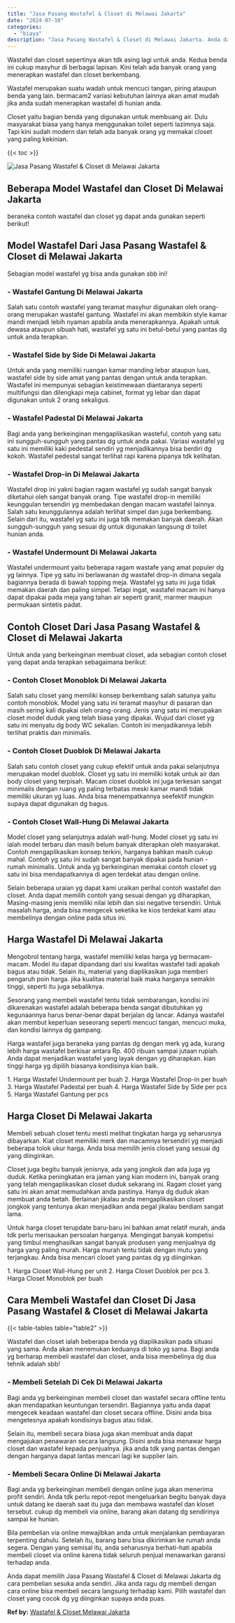 ```yaml
---
title: "Jasa Pasang Wastafel & Closet di Melawai Jakarta"
date: "2024-07-10"
categories: 
  - "biaya"
description: "Jasa Pasang Wastafel & Closet di Melawai Jakarta. Anda dapat memilih Jasa Pasang Wastafel & Closet di Melawai Jakarta dg cara pembelian sesuka anda sendiri...."
---
```


Wastafel dan closet sepertinya akan tdk asing lagi untuk anda. Kedua benda ini cukup masyhur di berbagai lapisan. Kini telah ada banyak orang yang menerapkan wastafel dan closet berkembang.

Wastafel merupakan suatu wadah untuk mencuci tangan, piring ataupun benda yang lain. bermacam2 variasi kebutuhan lainnya akan amat mudah jika anda sudah menerapkan wastafel di hunian anda.

Closet yaitu bagian benda yang digunakan untuk membuang air. Dulu masyarakat biasa yang hanya menggunakan toilet seperti lazimnya saja. Tapi kini sudah modern dan telah ada banyak orang yg memakai closet yang paling kekinian.

{{< toc >}}

![Jasa Pasang Wastafel & Closet di Melawai Jakarta](/images/wastafel-closet-murah14.png)

## Beberapa Model Wastafel dan Closet Di Melawai Jakarta

beraneka contoh wastafel dan closet yg dapat anda gunakan seperti berikut!

## Model Wastafel Dari Jasa Pasang Wastafel & Closet di Melawai Jakarta

Sebagian model wastafel yg bisa anda gunakan sbb ini!

### \- Wastafel Gantung Di Melawai Jakarta

Salah satu contoh wastafel yang teramat masyhur digunakan oleh orang-orang merupakan wastafel gantung. Wastafel ini akan membikin style kamar mandi menjadi lebih nyaman apabila anda menerapkannya. Apakah untuk dewasa ataupun sibuah hati, wastafel yg satu ini betul-betul yang pantas dg untuk anda terapkan.

### \- Wastafel Side by Side Di Melawai Jakarta

Untuk anda yang memiliki ruangan kamar manding lebar ataupun luas, wastafel side by side amat yang pantas dengan untuk anda terapkan. Wastafel ini mempunyai sebagian keistimewaan diantaranya seperti multifungsi dan dilengkapi meja cabinet, format yg lebar dan dapat digunakan untuk 2 orang sekaligus.

### \- Wastafel Padestal Di Melawai Jakarta

Bagi anda yang berkeinginan mengaplikasikan wasteful, contoh yang satu ini sungguh-sungguh yang pantas dg untuk anda pakai. Variasi wastafel yg satu ini memiliki kaki pedestal sendiri yg menjadikannya bisa berdiri dg kokoh. Wastafel pedestal sangat terlihat rapi karena pipanya tdk kelihatan.

### \- Wastafel Drop-in Di Melawai Jakarta

Wastafel drop ini yakni bagian ragam wastafel yg sudah sangat banyak diketahui oleh sangat banyak orang. Tipe wastafel drop-in memiliki keunggulan tersendiri yg membedakan dengan macam wastafel lainnya. Salah satu keunggulannya adalah terlihat simpel dan juga berkembang. Selain dari itu, wastafel yg satu ini juga tdk memakan banyak daerah. Akan sungguh-sungguh yang sesuai dg untuk digunakan langsung di toilet hunian anda.

### \- Wastafel Undermount Di Melawai Jakarta

Wastafel undermount yaitu beberapa ragam wastafe yang amat populer dg yg lainnya. Tipe yg satu ini berlawanan dg wastafel drop-in dimana segala bagiannya berada di bawah topping meja. Wastafel yg satu ini juga tidak memakan daerah dan paling simpel. Tetapi ingat, wastafel macam ini hanya dapat dipakai pada meja yang tahan air seperti granit, marmer maupun permukaan sintetis padat.

## Contoh Closet Dari Jasa Pasang Wastafel & Closet di Melawai Jakarta

Untuk anda yang berkeinginan membuat closet, ada sebagian contoh closet yang dapat anda terapkan sebagaimana berikut:

### \- Contoh Closet Monoblok Di Melawai Jakarta

Salah satu closet yang memiliki konsep berkembang salah satunya yaitu contoh monoblok. Model yang satu ini teramat masyhur di pasaran dan masih sering kali dipakai oleh orang-orang. Jenis yang satu ini merupakan closet model duduk yang telah biasa yang dipakai. Wujud dari closet yg satu ini menyatu dg body WC sekalian. Contoh ini menjadikannya lebih terlihat praktis dan minimalis.

### \- Contoh Closet Duoblok Di Melawai Jakarta

Salah satu contoh closet yang cukup efektif untuk anda pakai selanjutnya merupakan model duoblok. Closet yg satu ini memiliki kotak untuk air dan body closet yang terpisah. Macam closet duoblok ini juga terkesan sangat minimalis dengan ruang yg paling terbatas meski kamar mandi tidak memiliki ukuran yg luas. Anda bisa menempatkannya seefektif mungkin supaya dapat digunakan dg bagus.

### \- Contoh Closet Wall-Hung Di Melawai Jakarta

Model closet yang selanjutnya adalah wall-hung. Model closet yg satu ini ialah model terbaru dan masih belum banyak diterapkan oleh masyarakat. Contoh mengaplikasikan konsep terkini, harganya bahkan masih cukup mahal. Contoh yg satu ini sudah sangat banyak dipakai pada hunian - rumah minimalis. Untuk anda yg berkeinginan memakai contoh closet yg satu ini bisa mendapatkannya di agen terdekat atau dengan online.

Selain beberapa uraian yg dapat kami uraikan perihal contoh wastafel dan closet. Anda dapat memilih contoh yang sesuai dengan yg diharapkan, Masing-masing jenis memiliki nilai lebih dan sisi negative tersendiri. Untuk masalah harga, anda bisa mengecek seketika ke kios terdekat kami atau membelinya dengan online pada situs ini.

## Harga Wastafel Di Melawai Jakarta

Mengobrol tentang harga, wastafel memiliki kelas harga yg bermacam-macam. Model itu dapat dipandang dari sisi kwalitas wastafel tadi apakah bagus atau tidak. Selain itu, material yang diaplikasikan juga memberi pengaruh poin harga. jika kualitas material baik maka harganya semakin tinggi, seperti itu juga sebaliknya.

Sesorang yang membeli wastafel tentu tidak sembarangan, kondisi ini dikarenakan wastafel adalah beberapa benda sangat dibutuhkan yg kegunaannya harus benar-benar dapat berjalan dg lancar. Adanya wastafel akan membut keperluan seseorang seperti mencuci tangan, mencuci muka, dan kondisi lainnya dg gampang.

Harga wastafel juga beraneka yang pantas dg dengan merk yg ada, kurang lebih harga wastafel berkisar antara Rp. 400 ribuan sampai jutaan rupiah. Anda dapat menjadikan wastafel yang layak dengan yg diharapkan. kian tinggi harga yg dipilih biasanya kondisinya kian baik.

1\. Harga Wastafel Undermount per buah 2. Harga Wastafel Drop-in per buah 3. Harga Wastafel Padestal per buah 4. Harga Wastafel Side by Side per pcs 5. Harga Wastafel Gantung per pcs

## Harga Closet Di Melawai Jakarta

Membeli sebuah closet tentu mesti melihat tingkatan harga yg seharusnya dibayarkan. Kiat closet memiliki merk dan macamnya tersendiri yg menjadi beberapa tolok ukur harga. Anda bisa memilih jenis closet yang sesuai dg yang diinginkan.

Closet juga begitu banyak jenisnya, ada yang jongkok dan ada juga yg duduk. Ketika peningkatan era jaman yang kian modern ini, banyak orang yang telah mengaplikasikan closet duduk sekarang ini. Ragam closet yang satu ini akan amat memudahkan anda pastinya. Hanya dg duduk akan membuat anda betah. Berlainan jikalau anda mengaplikasikan closet jongkok yang tentunya akan menjadikan anda pegal jikalau berdiam sangat lama.

Untuk harga closet terupdate baru-baru ini bahkan amat relatif murah, anda tdk perlu merisaukan persoalan harganya. Mengingat banyak kompetisi yang timbul menghasilkan sangat banyak produsen yang menjualnya dg harga yang paling murah. Harga murah tentu tidak dengan mutu yang terjangkau. Anda bisa mencari closet yang pantas dg yg diinginkan.

1\. Harga Closet Wall-Hung per unit 2. Harga Closet Duoblok per pcs 3. Harga Closet Monoblok per buah

## Cara Membeli Wastafel dan Closet Di Jasa Pasang Wastafel & Closet di Melawai Jakarta

{{< table-tables table="table2" >}}

Wastafel dan closet ialah beberapa benda yg diaplikasikan pada situasi yang sama. Anda akan menemukan keduanya di toko yg sama. Bagi anda yg berharap membeli wastafel dan closet, anda bisa membelinya dg dua tehnik adalah sbb!

### \- Membeli Setelah Di Cek Di Melawai Jakarta

Bagi anda yg berkeinginan membeli closet dan wastafel secara offline tentu akan mendapatkan keuntungan tersendiri. Bagiannya yaitu anda dapat mengecek keadaan wastafel dan closet secara offline. Disini anda bisa mengetesnya apakah kondisinya bagus atau tidak.

Selain itu, membeli secara biasa juga akan membuat anda dapat mengajukan penawaran secara langsung. Disini anda bisa menawar harga closet dan wastafel kepada penjualnya. jika anda tdk yang pantas dengan dengan harganya dapat lantas mencari lagi ke supplier lain.

### \- Membeli Secara Online Di Melawai Jakarta

Bagi anda yg berkeinginan membeli dengan online juga akan menerima profit sendiri. Anda tdk perlu repot-repot mengeluarkan begitu banyak daya untuk datang ke daerah saat itu juga dan membawa wastafel dan kloset tersebut. cukup dg membeli via online, barang akan datang dg sendirinya sampai ke hunian.

Bila pembelian via online mewajibkan anda untuk menjalankan pembayaran terpenting dahulu. Setelah itu, barang baru bisa dikirimkan ke rumah anda segera. Dengan yang semisal itu, anda seharusnya berhati-hati apabila membeli closet via online karena tidak seluruh penjual menawarkan garansi terhadap anda.

Anda dapat memilih Jasa Pasang Wastafel & Closet di Melawai Jakarta dg cara pembelian sesuka anda sendiri. Jika anda ragu dg membeli dengan cara online bisa membeli secara langsung terhadap kami. Pilih wastafel dan closet yang cocok dg yg diinginkan supaya anda puas.

**Ref by:** [Wastafel & Closet Melawai Jakarta](https://id.wikipedia.org/wiki/Wastafel)
